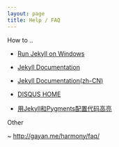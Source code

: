 ```yaml
---
layout: page
title: Help / FAQ
---
```


How to ..

-   [Run Jekyll on Windows](<http://jekyll-windows.juthilo.com/>)

-   [Jekyll Documentation](<http://jekyllrb.com/docs/home/>)

-   [Jekyll Documentation(zh-CN)](<http://jekyll.bootcss.com/docs/home/>)

-   [DISQUS HOME](<https://disqus.com/>)

-   [用Jekyll和Pygments配置代码高亮](<http://zyzhang.github.io/blog/2012/08/31/highlight-with-Jekyll-and-Pygments/>)

Other

~   http://gayan.me/harmony/faq/
